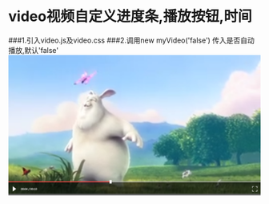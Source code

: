 video视频自定义进度条,播放按钮,时间
===================================
###1.引入video.js及video.css
###2.调用new myVideo('false') 传入是否自动播放,默认'false'
![image](https://github.com/xh747364/videoCustom/blob/master/videoDemo/images/video.png)